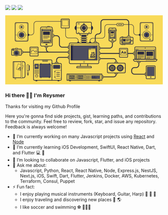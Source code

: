 [![](https://img.shields.io/badge/🌐website-gray?&style=for-the-badge)](https://www.reysmervalle.com/)
[![](https://img.shields.io/badge/linkedin-%230077B5.svg?&style=for-the-badge&logo=linkedin&logoColor=white)][reysmervalle]
[![](https://img.shields.io/badge/twitter-%234285F4.svg?&style=for-the-badge&logo=twitter&logoColor=white)][@reysmerwvr]

![](js_banner.gif)

### Hi there 👋🏽 I'm **Reysmer**

Thanks for visiting my Github Profile

Here you're gonna find side projects, gist, learning paths, and contributions to the community.
Feel free to review, fork, star, and issue any repository. Feedback is always welcome!

- 🔭 I’m currently working on many Javascript projects using [React] and [Node]
- 🌱 I’m currently learning iOS Development, SwiftUI, React Native, Dart, and Flutter 💻 📲
- 👯 I’m looking to collaborate on Javascript, Flutter, and iOS projects
- 💬 Ask me about:
  - Javascript, Python, React, React Native, Node, Express.js, NestJS, Next.js, iOS, Swift, Dart, Flutter, Jenkins, Docker, AWS, Kubernetes, Terraform, Consul, Puppet
- ⚡ Fun fact:
  - I enjoy playing musical instruments (Keyboard, Guitar, Harp) 🎸 🎹 🎵
  - I enjoy traveling and discovering new places 🛫 🌎
  - I like soccer and swimming ⚽️ 🏊🏼‍♀️

<!--
**reysmerwvr/reysmerwvr** is a ✨ _special_ ✨ repository because its `README.md` (this file) appears on your GitHub profile.

Here are some ideas to get you started:

-->

[react]: https://reactjs.org/
[node]: https://nodejs.org/en/
[@reysmerwvr]: http://twitter.com/ReysmerWVR
[reysmervalle]: https://www.linkedin.com/in/reysmervalle/
